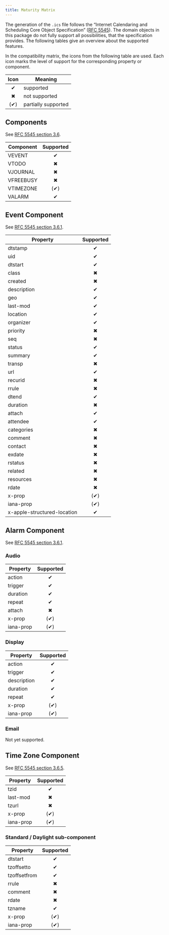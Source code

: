 ```yaml
---
title: Maturity Matrix
---
```


The generation of the `.ics` file follows the “Internet Calendaring and Scheduling Core Object
Specification” ([RFC 5545](https://tools.ietf.org/html/rfc5545)). The domain objects in this package do not fully
support all possibilities, that the specification provides. The following tables give an overview about the supported
features.

In the compatibility matrix, the icons from the following table are used. Each icon marks the level of support for the
corresponding property or component.

| Icon | Meaning             |
| :--: | ------------------- |
|  ✔   | supported           |
|  ✖   | not supported       |
| (✔)  | partially supported |

## Components

See [RFC 5545 section 3.6](https://tools.ietf.org/html/rfc5545#section-3.6).

| Component | Supported |
| --------- | :-------: |
| VEVENT    |     ✔     |
| VTODO     |     ✖     |
| VJOURNAL  |     ✖     |
| VFREEBUSY |     ✖     |
| VTIMEZONE |    (✔)    |
| VALARM    |     ✔     |

## Event Component

See [RFC 5545 section 3.6.1](https://tools.ietf.org/html/rfc5545#section-3.6.1).

| Property                    | Supported |
| --------------------------- | :-------: |
| dtstamp                     |     ✔     |
| uid                         |     ✔     |
| dtstart                     |     ✔     |
| class                       |     ✖     |
| created                     |     ✖     |
| description                 |     ✔     |
| geo                         |     ✔     |
| last-mod                    |     ✔     |
| location                    |     ✔     |
| organizer                   |     ✔     |
| priority                    |     ✖     |
| seq                         |     ✖     |
| status                      |     ✔     |
| summary                     |     ✔     |
| transp                      |     ✖     |
| url                         |     ✔     |
| recurid                     |     ✖     |
| rrule                       |     ✖     |
| dtend                       |     ✔     |
| duration                    |     ✖     |
| attach                      |     ✔     |
| attendee                    |     ✔     |
| categories                  |     ✖     |
| comment                     |     ✖     |
| contact                     |     ✖     |
| exdate                      |     ✖     |
| rstatus                     |     ✖     |
| related                     |     ✖     |
| resources                   |     ✖     |
| rdate                       |     ✖     |
| x-prop                      |    (✔)    |
| iana-prop                   |    (✔)    |
| x-apple-structured-location |     ✔     |

## Alarm Component

See [RFC 5545 section 3.6.1](https://tools.ietf.org/html/rfc5545#section-3.6.1).

### Audio

| Property  | Supported |
| --------- | :-------: |
| action    |     ✔     |
| trigger   |     ✔     |
| duration  |     ✔     |
| repeat    |     ✔     |
| attach    |     ✖     |
| x-prop    |    (✔)    |
| iana-prop |    (✔)    |

### Display

| Property    | Supported |
| ----------- | :-------: |
| action      |     ✔     |
| trigger     |     ✔     |
| description |     ✔     |
| duration    |     ✔     |
| repeat      |     ✔     |
| x-prop      |    (✔)    |
| iana-prop   |    (✔)    |

### Email

Not yet supported.

## Time Zone Component

See [RFC 5545 section 3.6.5](https://tools.ietf.org/html/rfc5545#section-3.6.5).

| Property  | Supported |
| --------- | :-------: |
| tzid      |     ✔     |
| last-mod  |     ✖     |
| tzurl     |     ✖     |
| x-prop    |    (✔)    |
| iana-prop |    (✔)    |

### Standard / Daylight sub-component

| Property     | Supported |
| ------------ | :-------: |
| dtstart      |     ✔     |
| tzoffsetto   |     ✔     |
| tzoffsetfrom |     ✔     |
| rrule        |     ✖     |
| comment      |     ✖     |
| rdate        |     ✖     |
| tzname       |     ✔     |
| x-prop       |    (✔)    |
| iana-prop    |    (✔)    |
